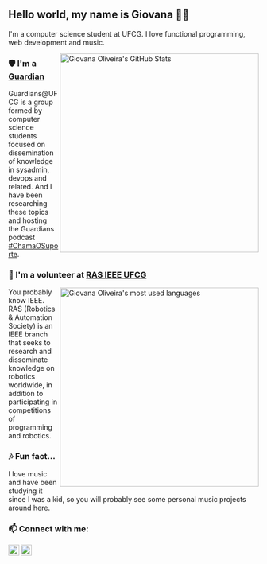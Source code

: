 ## Hello world, my name is Giovana 👋🏼

I'm a computer science student at UFCG. I love functional programming, web development and music.

<img title="Giovana Oliveira's GitHub Stats" align="right" heigth="300" width="400" src="https://github-readme-stats.vercel.app/api?username=giovanabritooliveira&count_private=true&show_icons=true)" />

### 🛡️ I'm a [Guardian](https://github.com/Guardians-DSC)
Guardians@UFCG is a group formed by computer science students focused on dissemination of knowledge in sysadmin, devops and related.
And I have been researching these topics and hosting the Guardians podcast [#ChamaOSuporte](https://anchor.fm/chamaosuporte).
 
### 🦾 I'm a volunteer at [RAS IEEE UFCG](https://github.com/ras-ufcg)


<img title="Giovana Oliveira's most used languages" align="right" heigth="250" width="400" src="https://github-readme-stats.vercel.app/api/top-langs/?username=giovanabritooliveira&show_icons=true&layout=compact" />

You probably know IEEE. RAS (Robotics & Automation Society) is an IEEE branch that seeks to research and disseminate knowledge on robotics worldwide, in addition to participating in competitions of programming and robotics.

### 🎶 Fun fact...
I love music and have been studying it since I was a kid, so you will probably see some personal music projects around here.

### 📫 Connect with me:

[<img align="left" alt="codeSTACKr | LinkedIn" width="22px" src="https://cdn.jsdelivr.net/npm/simple-icons@v3/icons/linkedin.svg" />][linkedin]
[<img align="left" alt="codeSTACKr | Twitter" width="22px" src="https://cdn.jsdelivr.net/npm/simple-icons@3.11.0/icons/twitter.svg" />][Twitter]

[linkedin]: https://www.linkedin.com/in/giovana-oliveira-9a5b08116/
[twitter]: https://twitter.com/giovana_bo
